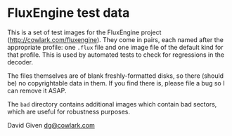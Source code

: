 FluxEngine test data
====================

This is a set of test images for the FluxEngine project
(http://cowlark.com/fluxengine). They come in pairs, each named after the
appropriate profile: one `.flux` file and one image file of the default kind
for that profile. This is used by automated tests to check for regressions in
the decoder.

The files themselves are of blank freshly-formatted disks, so there (should be)
no copyrightable data in them. If you find there is, please file a bug so I can
remove it ASAP.

The `bad` directory contains additional images which contain bad sectors, which
are useful for robustness purposes.

David Given
dg@cowlark.com

